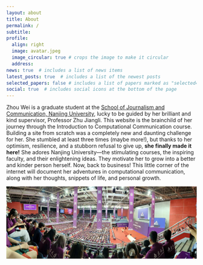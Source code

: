 ```yaml
---
layout: about
title: About
permalink: /
subtitle: 
profile:
  align: right
  image: avatar.jpeg
  image_circular: true # crops the image to make it circular
  address: 
news: true  # includes a list of news items
latest_posts: true  # includes a list of the newest posts
selected_papers: false # includes a list of papers marked as "selected={true}"
social: true  # includes social icons at the bottom of the page
---
```


Zhou Wei is a graduate student at the [School of Journalism and Communication, Nanjing University](http://jc.nju.edu.cn), lucky to be guided by her brilliant and kind supervisor, Professor Zhu Jiangli. This website is the brainchild of her journey through the Introduction to Computational Communication course. Building a site from scratch was a completely new and daunting challenge for her. She stumbled at least three times (maybe more!), but thanks to her optimism, resilience, and a stubborn refusal to give up, **she finally made it here!** She adores Nanjing University—the stimulating courses, the inspiring faculty, and their enlightening ideas. They motivate her to grow into a better and kinder person herself. Now, back to business! This little corner of the internet will document her adventures in computational communication, along with her thoughts, snippets of life, and personal growth.


<img src="/assets/img/25kaixue.jpg" width="800px">


<br>

</a>

<br>
